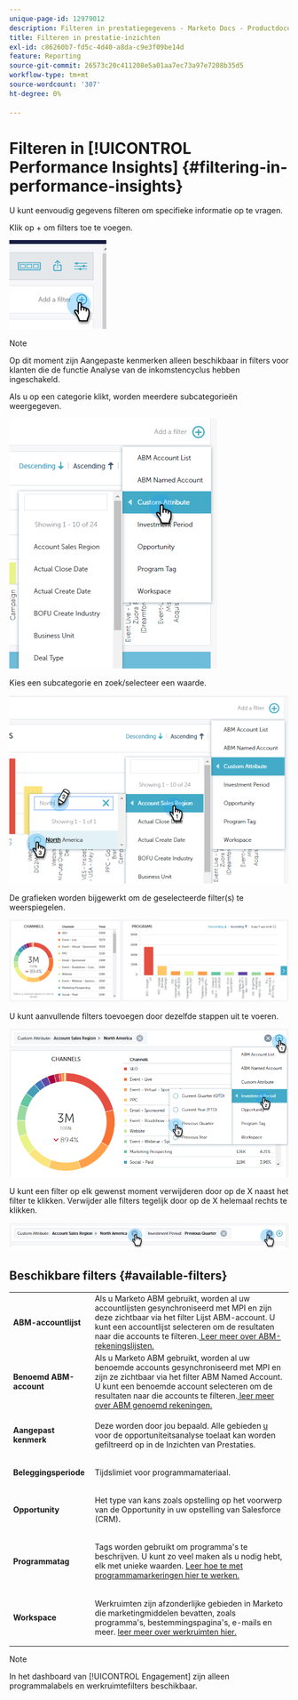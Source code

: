 ```yaml
---
unique-page-id: 12979012
description: Filteren in prestatiegegevens - Marketo Docs - Productdocumentatie
title: Filteren in prestatie-inzichten
exl-id: c86260b7-fd5c-4d40-a8da-c9e3f09be14d
feature: Reporting
source-git-commit: 26573c20c411208e5a01aa7ec73a97e7208b35d5
workflow-type: tm+mt
source-wordcount: '307'
ht-degree: 0%

---
```


# Filteren in [!UICONTROL Performance Insights] {#filtering-in-performance-insights}

U kunt eenvoudig gegevens filteren om specifieke informatie op te vragen.

Klik op + om filters toe te voegen.

![](assets/1-1.png)

>[!NOTE]
>
>Op dit moment zijn Aangepaste kenmerken alleen beschikbaar in filters voor klanten die de functie Analyse van de inkomstencyclus hebben ingeschakeld.

Als u op een categorie klikt, worden meerdere subcategorieën weergegeven.

![](assets/two-1.png)

Kies een subcategorie en zoek/selecteer een waarde.

![](assets/three.png)

De grafieken worden bijgewerkt om de geselecteerde filter(s) te weerspiegelen.

![](assets/four-1.png)

U kunt aanvullende filters toevoegen door dezelfde stappen uit te voeren.

![](assets/five.png)

U kunt een filter op elk gewenst moment verwijderen door op de X naast het filter te klikken. Verwijder alle filters tegelijk door op de X helemaal rechts te klikken.

![](assets/6-2.png)

## Beschikbare filters {#available-filters}

<table>
 <tbody>
  <tr>
   <td colspan="1"><strong><span class="uicontrol">ABM-accountlijst</span></strong></td>
   <td colspan="1">Als u Marketo ABM gebruikt, worden al uw accountlijsten gesynchroniseerd met MPI en zijn deze zichtbaar via het filter Lijst ABM-account. U kunt een accountlijst selecteren om de resultaten naar die accounts te filteren.<a href="https://docs.marketo.com/display/public/DOCS/Account-Based+Web+Marketing+with+ABM" rel="nofollow"> Leer meer over ABM- rekeningslijsten.</a></td>
  </tr>
  <tr>
   <td colspan="1"><strong><span class="uicontrol">Benoemd ABM-account</span></strong></td>
   <td colspan="1">Als u Marketo ABM gebruikt, worden al uw benoemde accounts gesynchroniseerd met MPI en zijn ze zichtbaar via het filter ABM Named Account. U kunt een benoemde account selecteren om de resultaten naar die accounts te filteren.<a href="https://docs.marketo.com/x/eaCt" rel="nofollow"> leer meer over ABM genoemd rekeningen.</a></td>
  </tr>
  <tr>
   <td colspan="1"><strong><span class="uicontrol">Aangepast kenmerk</span></strong></td>
   <td colspan="1"><p>Deze worden door jou bepaald. Alle gebieden <a href="/help/marketo/product-docs/reporting/revenue-cycle-analytics/revenue-tools/enabling-custom-field-sync-for-revenue-cycle-analytics.md" rel="nofollow"> u </a> voor de opportuniteitsanalyse toelaat kan worden gefiltreerd op in de Inzichten van Prestaties.</p></td>
  </tr>
  <tr>
   <td colspan="1"><p><strong><span class="uicontrol">Beleggingsperiode</span></strong></p></td>
   <td colspan="1"><p>Tijdslimiet voor programmamateriaal.</p></td>
  </tr>
  <tr>
   <td colspan="1"><p><strong><span class="uicontrol">Opportunity</span></strong></p></td>
   <td colspan="1"><p>Het type van kans zoals opstelling op het voorwerp van de Opportunity in uw opstelling van Salesforce (CRM).</p></td>
  </tr>
  <tr>
   <td><p><strong><span class="uicontrol">Programmatag</span></strong></p></td>
   <td><p>Tags worden gebruikt om programma's te beschrijven. U kunt zo veel maken als u nodig hebt, elk met unieke waarden. <a href="/help/marketo/product-docs/administration/tags/create-a-new-program-tag-and-tag-values.md" rel="nofollow"> Leer hoe te met programmamarkeringen hier te werken.</a></p></td>
  </tr>
  <tr>
   <td><strong><span class="uicontrol">Workspace</span></strong></td>
   <td><p>Werkruimten zijn afzonderlijke gebieden in Marketo die marketingmiddelen bevatten, zoals programma's, bestemmingspagina's, e-mails en meer. <a href="/help/marketo/product-docs/administration/workspaces-and-person-partitions/understanding-workspaces-and-person-partitions.md" rel="nofollow"> leer meer over werkruimten hier.</a></p></td>
  </tr>
 </tbody>
</table>

>[!NOTE]
>
>In het dashboard van [!UICONTROL Engagement] zijn alleen programmalabels en werkruimtefilters beschikbaar.
